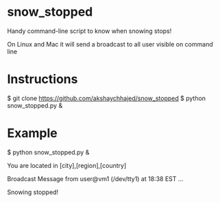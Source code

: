 # snow_stopped
Handy command-line script to know when snowing stops!

On Linux and Mac it will send a broadcast to all user visible on command line

# Instructions
$ git clone https://github.com/akshaychhajed/snow_stopped
$ python snow_stopped.py &

# Example
$ python snow_stopped.py &

You are located in [city],[region],[country]

Broadcast Message from user@vm1
	(/dev/tty1) at 18:38 EST ...

Snowing stopped!


